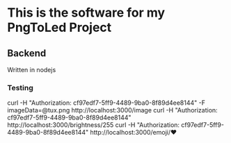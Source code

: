 # This is the software for my PngToLed Project

## Backend

 Written in nodejs

### Testing

curl -H "Authorization: cf97edf7-5ff9-4489-9ba0-8f89d4ee8144" -F imageData=@tux.png http://localhost:3000/image
curl -H "Authorization: cf97edf7-5ff9-4489-9ba0-8f89d4ee8144" http://localhost:3000/brightness/255
curl -H "Authorization: cf97edf7-5ff9-4489-9ba0-8f89d4ee8144" http://localhost:3000/emoji/:heart:
